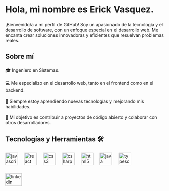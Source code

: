 <h1 align="left">Hola, mi nombre es Erick Vasquez.</h1>

###

<p align="left">¡Bienvenido/a a mi perfil de GitHub! Soy un apasionado de la tecnología y el desarrollo de software, con un enfoque especial en el desarrollo web. Me encanta crear soluciones innovadoras y eficientes que resuelvan problemas reales.</p>

###

<h2 align="left">Sobre mí</h2>

###

<p align="left">🎓 Ingeniero en Sistemas.<br><br>💻 Me especializo en el desarrollo web, tanto en el frontend como en el backend.<br><br>🌱 Siempre estoy aprendiendo nuevas tecnologías y mejorando mis habilidades.<br><br>🚀 Mi objetivo es contribuir a proyectos de código abierto y colaborar con otros desarrolladores.</p>

###

<h2 align="left">Tecnologías y Herramientas 🛠️</h2>

###

<div align="left">
  <img src="https://cdn.jsdelivr.net/gh/devicons/devicon/icons/javascript/javascript-original.svg" height="40" alt="javascript logo"  />
  <img width="12" />
  <img src="https://cdn.jsdelivr.net/gh/devicons/devicon/icons/react/react-original.svg" height="40" alt="react logo"  />
  <img width="12" />
  <img src="https://cdn.jsdelivr.net/gh/devicons/devicon/icons/css3/css3-original.svg" height="40" alt="css3 logo"  />
  <img width="12" />
  <img src="https://cdn.jsdelivr.net/gh/devicons/devicon/icons/csharp/csharp-original.svg" height="40" alt="csharp logo"  />
  <img width="12" />
  <img src="https://cdn.jsdelivr.net/gh/devicons/devicon/icons/html5/html5-original.svg" height="40" alt="html5 logo"  />
  <img width="12" />
  <img src="https://cdn.jsdelivr.net/gh/devicons/devicon/icons/java/java-original.svg" height="40" alt="java logo"  />
  <img width="12" />
  <img src="https://cdn.jsdelivr.net/gh/devicons/devicon/icons/typescript/typescript-original.svg" height="40" alt="typescript logo"  />
</div>

###

<div align="left">
  <img src="https://raw.githubusercontent.com/maurodesouza/profile-readme-generator/master/src/assets/icons/social/linkedin/default.svg" width="52" height="40" alt="linkedin logo"  />
</div>

###
